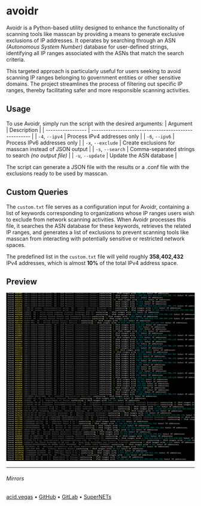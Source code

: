 # avoidr

Avoidr is a Python-based utility designed to enhance the functionality of scanning tools like masscan by providing a means to generate exclusive exclusions of IP addresses. It operates by searching through an ASN *(Autonomous System Number)* database for user-defined strings, identifying all IP ranges associated with the ASNs that match the search criteria.

This targeted approach is particularly useful for users seeking to avoid scanning IP ranges belonging to government entities or other sensitive domains. The project streamlines the process of filtering out specific IP ranges, thereby facilitating safer and more responsible scanning activities.

## Usage

To use Avoidr, simply run the script with the desired arguments:
| Argument          | Description                                          |
| ----------------- | ---------------------------------------------------- |
| `-4`, `--ipv4`    | Process IPv4 addresses only                          |
| `-6`, `--ipv6`    | Process IPv6 addresses only                          |
| `-x`, `--exclude` | Create exclusions for masscan instead of JSON output |
| `-s`, `--search`  | Comma-separated strings to search *(no output file)* |
| `-u`, `--update`  | Update the ASN database                              |

The script can generate a JSON file with the results or a .conf file with the exclusions ready to be used by masscan.

## Custom Queries
The `custom.txt` file serves as a configuration input for Avoidr, containing a list of keywords corresponding to organizations whose IP ranges users wish to exclude from network scanning activities. When Avoidr processes this file, it searches the ASN database for these keywords, retrieves the related IP ranges, and generates a list of exclusions to prevent scanning tools like masscan from interacting with potentially sensitive or restricted network spaces.

The predefined list in the `custom.txt` file will yeild roughly **358,402,432​​** IPv4 addresses, which is almost **10%** of the total IPv4 address space.

## Preview

![](.screens/preview.png)

___

###### Mirrors
[acid.vegas](https://git.acid.vegas/avoidr) • [GitHub](https://github.com/acidvegas/avoidr) • [GitLab](https://gitlab.com/acidvegas/avoidr) • [SuperNETs](https://git.supernets.org/acidvegas/avoidr)
